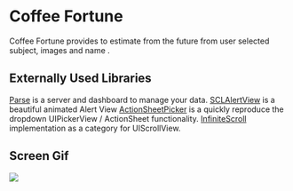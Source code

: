 <h1>Coffee Fortune</h1>
Coffee Fortune provides to estimate from the future from user selected subject, images and name .

<h2>Externally Used Libraries</h2>
<a href = "https://parseplatform.org/" >Parse</a> is a server and dashboard to manage your data.
<a href = "https://github.com/vikmeup/SCLAlertView-Swift" >SCLAlertView</a> is a beautiful animated Alert View
<a href = "https://github.com/skywinder/ActionSheetPicker-3.0">ActionSheetPicker</a> is a quickly reproduce the dropdown UIPickerView / ActionSheet functionality.
<a href = "https://github.com/pronebird/UIScrollView-InfiniteScroll">InfiniteScroll</a> implementation as a category for UIScrollView.

<h2>Screen Gif</h2>

![](cofFor.gif)



